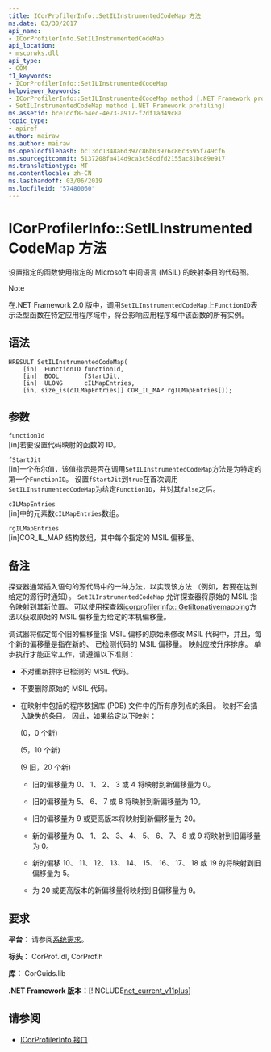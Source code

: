```yaml
---
title: ICorProfilerInfo::SetILInstrumentedCodeMap 方法
ms.date: 03/30/2017
api_name:
- ICorProfilerInfo.SetILInstrumentedCodeMap
api_location:
- mscorwks.dll
api_type:
- COM
f1_keywords:
- ICorProfilerInfo::SetILInstrumentedCodeMap
helpviewer_keywords:
- ICorProfilerInfo::SetILInstrumentedCodeMap method [.NET Framework profiling]
- SetILInstrumentedCodeMap method [.NET Framework profiling]
ms.assetid: bce1dcf8-b4ec-4e73-a917-f2df1ad49c8a
topic_type:
- apiref
author: mairaw
ms.author: mairaw
ms.openlocfilehash: bc13dc1348a6d397c86b03976c86c3595f749cf6
ms.sourcegitcommit: 5137208fa414d9ca3c58cdfd2155ac81bc89e917
ms.translationtype: MT
ms.contentlocale: zh-CN
ms.lasthandoff: 03/06/2019
ms.locfileid: "57480060"
---
```

# <a name="icorprofilerinfosetilinstrumentedcodemap-method"></a>ICorProfilerInfo::SetILInstrumentedCodeMap 方法
设置指定的函数使用指定的 Microsoft 中间语言 (MSIL) 的映射条目的代码图。  
  
> [!NOTE]
>  在.NET Framework 2.0 版中，调用`SetILInstrumentedCodeMap`上`FunctionID`表示泛型函数在特定应用程序域中，将会影响应用程序域中该函数的所有实例。  
  
## <a name="syntax"></a>语法  
  
```  
HRESULT SetILInstrumentedCodeMap(  
    [in]  FunctionID functionId,  
    [in]  BOOL       fStartJit,  
    [in]  ULONG      cILMapEntries,  
    [in, size_is(cILMapEntries)] COR_IL_MAP rgILMapEntries[]);  
```  
  
## <a name="parameters"></a>参数  
 `functionId`  
 [in]若要设置代码映射的函数的 ID。  
  
 `fStartJit`  
 [in]一个布尔值，该值指示是否在调用`SetILInstrumentedCodeMap`方法是为特定的第一个`FunctionID`。 设置`fStartJit`到`true`在首次调用`SetILInstrumentedCodeMap`为给定`FunctionID`，并对其`false`之后。  
  
 `cILMapEntries`  
 [in]中的元素数`cILMapEntries`数组。  
  
 `rgILMapEntries`  
 [in]COR_IL_MAP 结构数组，其中每个指定的 MSIL 偏移量。  
  
## <a name="remarks"></a>备注  
 探查器通常插入语句的源代码中的一种方法，以实现该方法 （例如，若要在达到给定的源行时通知）。 `SetILInstrumentedCodeMap` 允许探查器将原始的 MSIL 指令映射到其新位置。 可以使用探查器[icorprofilerinfo:: Getiltonativemapping](../../../../docs/framework/unmanaged-api/profiling/icorprofilerinfo-getiltonativemapping-method.md)方法以获取原始的 MSIL 偏移量为给定的本机偏移量。  
  
 调试器将假定每个旧的偏移量指 MSIL 偏移的原始未修改 MSIL 代码中，并且，每个新的偏移量是指在新的、 已检测代码的 MSIL 偏移量。 映射应按升序排序。 单步执行才能正常工作，请遵循以下准则：  
  
-   不对重新排序已检测的 MSIL 代码。  
  
-   不要删除原始的 MSIL 代码。  
  
-   在映射中包括的程序数据库 (PDB) 文件中的所有序列点的条目。 映射不会插入缺失的条目。 因此，如果给定以下映射：  
  
     (0，0 个新)  
  
     (5，10 个新)  
  
     (9 旧，20 个新)  
  
    -   旧的偏移量为 0、 1、 2、 3 或 4 将映射到新偏移量为 0。  
  
    -   旧的偏移量为 5、 6、 7 或 8 将映射到新偏移量为 10。  
  
    -   旧的偏移量为 9 或更高版本将映射到新偏移量为 20。  
  
    -   新的偏移量为 0、 1、 2、 3、 4、 5、 6、 7、 8 或 9 将映射到旧偏移量为 0。  
  
    -   新的偏移 10、 11、 12、 13、 14、 15、 16、 17、 18 或 19 的将映射到旧偏移量为 5。  
  
    -   为 20 或更高版本的新偏移量将映射到旧偏移量为 9。  
  
## <a name="requirements"></a>要求  
 **平台：** 请参阅[系统需求](../../../../docs/framework/get-started/system-requirements.md)。  
  
 **标头：** CorProf.idl, CorProf.h  
  
 **库：** CorGuids.lib  
  
 **.NET Framework 版本：**[!INCLUDE[net_current_v11plus](../../../../includes/net-current-v11plus-md.md)]  
  
## <a name="see-also"></a>请参阅
- [ICorProfilerInfo 接口](../../../../docs/framework/unmanaged-api/profiling/icorprofilerinfo-interface.md)
